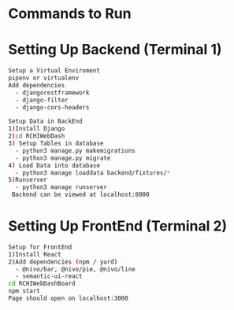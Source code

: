 # Commands to Run 

# Setting Up Backend (Terminal 1)

```bash
Setup a Virtual Enviroment
pipenv or virtualenv
Add dependencies
  - djangorestframework
  - django-filter
  - django-cors-headers
```

```bash
Setup Data in BackEnd 
1)Install Django
2)cd RCHIWebDash
3) Setup Tables in database
  - python3 manage.py makemigrations
  - python3 manage.py migrate
4) Load Data into database
  - python3 manage loaddata backend/fixtures/*
5)Runserver
  - python3 manage runserver
 Backend can be viewed at localhost:8000
```

# Setting Up FrontEnd (Terminal 2)
```bash
Setup for FrontEnd
1)Install React
2)Add dependencies (npm / yard)
  - @nivo/bar, @nivo/pie, @nivo/line
  - semantic-ui-react
cd RCHIWebDashBoard
npm start
Page should open on localhost:3000
```
